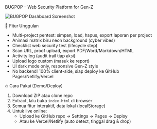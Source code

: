 BUGPOP – Web Security Platform for Gen-Z

![BUGPOP Dashboard Screenshot](https://i.imgur.com/Yflnl6J.png)

🚩 Fitur Unggulan

- Multi-project pentest: simpan, load, hapus, export laporan per project
- Animasi matrix biru neon background (cyber vibes)
- Checklist web security test (lifecycle step)
- Scan URL, proof upload, export PDF/Word/Markdown/HTML
- Activity log (audit trail tiap aksi)
- Upload logo custom (masuk ke report)
- UI dark mode only, responsive Gen-Z style  
- No backend! 100% client-side, siap deploy ke GitHub Pages/Netlify/Vercel



🔥 Cara Pakai (Demo/Deploy)

1. Download ZIP atau clone repo
2. Extract, lalu buka `index.html` di browser  
3. Semua fitur interaktif, data lokal (localStorage)  
4. Untuk live online:
   - Upload ke GitHub repo → Settings → Pages → Deploy
   - Atau ke Vercel/Netlify (auto detect, tinggal drag & drop)

